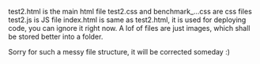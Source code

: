 test2.html is the main html file
test2.css and benchmark_...css are css files
test2.js is JS file
index.html is same as test2.html, it is used for deploying code, you can ignore it right now.
A lof of files are just images, which shall be stored better into a folder.

Sorry for such a messy file structure, it will be corrected someday :)
